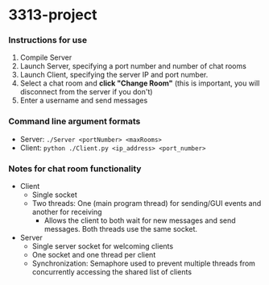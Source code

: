 # 3313-project
### Instructions for use
1. Compile Server
2. Launch Server, specifying a port number and number of chat rooms
3. Launch Client, specifying the server IP and port number.
4. Select a chat room and **click "Change Room"** (this is important, you will disconnect from the server if you don't)
5. Enter a username and send messages

### Command line argument formats
- Server: `./Server <portNumber> <maxRooms>`
- Client: `python ./Client.py <ip_address> <port_number>`

### Notes for chat room functionality
* Client
  * Single socket
  * Two threads: One (main program thread) for sending/GUI events and another for receiving
    * Allows the client to both wait for new messages and send messages. Both threads use the same socket.
* Server
  * Single server socket for welcoming clients
  * One socket and one thread per client
  * Synchronization: Semaphore used to prevent multiple threads from concurrently accessing the shared list of clients
